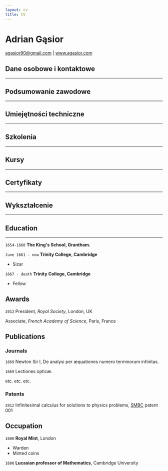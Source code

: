 ```yaml
---
layout: cv
title: CV
---
```

# Adrian Gąsior

<div id="webaddress">
<a href="agasior90@gmail.com">agasior90@gmail.com</a>
| <a href="wwww.agasior.com">www.agasior.com</a>
</div>


## Dane osobowe i kontaktowe

---


## Podsumowanie zawodowe

---


## Umiejętności techniczne

---


## Szkolenia

---


## Kursy

---


## Certyfikaty

---


## Wykształcenie

---


## Education
---

`1654-1660`
__The King's School, Grantham.__

`June 1661 - now`
__Trinity College, Cambridge__

- Sizar

`1667 - death`
__Trinity College, Cambridge__

- Fellow



## Awards

`2012`
President, *Royal Society*, London, UK

Associate, *French Academy of Science*, Paris, France



## Publications

<!-- A list is also available [online](http://scholar.google.co.uk/citations?user=LTOTl0YAAAAJ) -->

### Journals

`1669`
Newton Sir I, De analysi per æquationes numero terminorum infinitas. 

`1669`
Lectiones opticæ.

etc. etc. etc.

### Patents

`2012`
Infinitesimal calculus for solutions to physics problems, [SMBC](http://www.techdirt.com/articles/20121011/09312820678/if-patents-had-been-around-time-newton.shtml) patent 001


## Occupation

`1600`
__Royal Mint__, London

- Warden
- Minted coins

`1600`
__Lucasian professor of Mathematics__, Cambridge University



<!-- ### Footer

Last updated: May 2013 -->


